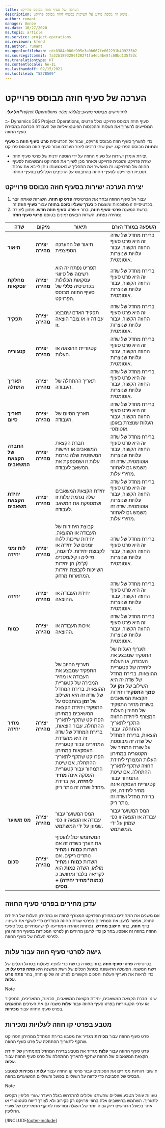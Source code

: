 ```yaml
---
title: הערכה של סעיף חוזה מבוסס פרוייקט
description: נושא זה מספק מידע על הערכות בסעיף חוזה מבוסס פרויקט.
author: rumant
manager: Annbe
ms.date: 10/27/2020
ms.topic: article
ms.service: project-operations
ms.reviewer: kfend
ms.author: rumant
ms.openlocfilehash: cdc8984e080d995e3a0b667fe662291b499235b2
ms.sourcegitcommit: fa32b1893286f20271fa4ec4be8fc68bd135f53c
ms.translationtype: HT
ms.contentlocale: he-IL
ms.lasthandoff: 02/15/2021
ms.locfileid: "5278509"
---
```

# <a name="estimate-a-projectbased-contract-line"></a>הערכה של סעיף חוזה מבוסס פרוייקט

_**חל על:** ‏Project Operations לתרחישים מבוססי משאבים/ללא מלאי_ 

ב- Dynamics 365 Project Operations, סעיף חוזה מבוסס פרויקט כולל פרטים המסייעים להעריך את העלות וההכנסות הפוטנציאליות של העבודה הכרוכה במסירת סעיף החוזה.

כדי להעריך סעיף חוזה מבוסס פרויקט, עבור אל הכרטיסיה **פרט סעיף חוזה** ב **סעיף החוזה** מבוסס הפרויקט.  ישנן שתי דרכים ליצור הערכה עבור סעיף חוזה מבוסס פרויקט:

   - יצירת אומדן ישירות על סעיף החוזה על ידי הוספה ידנית של פרטי סעיף חוזה.
   - יצירת פרויקט ותוכנית פרוייקט ולאחר מכן לשייך את הפרויקט והמשימות לסעיף החוזה של הפרויקט. זה מאפשר את התהליך שבאמצעותו ניתן לייבא את ערכת תוכנית הפרוייקט לסעיף החוזה בהתבסס על הרכיבים הכלולים בסעיף החוזה.

## <a name="create-an-estimate-directly-on-a-projectbased-contract-line"></a>יצירת הערכה ישירות בסעיף חוזה מבוסס פרוייקט

1. עבור אל סעיף החוזה ובחר את הכרטיסיה **פרט קו חוזה**. השורות שאתה יוצר בכרטיסייה זו מסוכמות ומוצגות כ **כערך שעליו סוכם בחוזה** עבור **סעיף חוזה** זה. 
2. ברשת המשנה **פרטי סעיף חוזה**, בחר **+ פרט סעיף חוזה חדש**. מחוון ליצירה מהירה נפתח. השדות הבאים זמינים בטופס **פרטי סעיף חוזה**:

| שדה | מיקום | תיאור | השפעה במורד הזרם |
| --- | --- | --- | --- |
| **תיאור** | **יצירה מהירה** | תיאור של ההערכה הספיצפית. | ברירת מחדל של שדה זה היא פרט סעיף החוזה הקשור, עבור עלויות שנוצרות אוטומטית. |
| **מחלקת עסקאות** | **יצירה מהירה** | תפריט נפתח זה הוא רשימה של סיווגי עסקאות הכלולות בכרטיסיה **כללי** של סעיף החוזה מבוסס הפרויקט. | ברירת מחדל של שדה זה היא פרט סעיף החוזה הקשור, עבור עלויות שנוצרות אוטומטית. |
| **תפקיד** | **יצירה מהירה** | תפקיד האדם שמבצע עבודה זו או צובר הוצאה זו. | ברירת מחדל של שדה זה היא פרט סעיף החוזה הקשור, עבור עלויות שנוצרות אוטומטית. |
| **קטגוריה** | **יצירה מהירה** | קטגוריית ההוצאה או העלות. | ברירת מחדל של שדה זה היא פרט סעיף החוזה הקשור, עבור עלויות שנוצרות אוטומטית. |
| **תאריך התחלה** | **יצירה מהירה** | תאריך ההתחלה של העבודה. | ברירת מחדל של שדה זה היא פרט סעיף החוזה הקשור, עבור עלויות שנוצרות אוטומטית. |
| **תאריך סיום** | **יצירה מהירה** | תאריך הסיום של העבודה. | ברירת מחדל של שדה זה היא פרט סעיף החוזה הקשור, עבור העלות שנוצרת באופן אוטומטי. |
| **החברה של הקצאת המשאבים** | **יצירה מהירה** | חברת הקצאת המשאבים או היישות המשפטית שלה נגרמת עלות זו ושמספקת את המשאב לעבודה. | ברירת מחדל של שדה זה היא פרט סעיף החוזה הקשור, עבור עלויות שנוצרות אוטומטית. שדה זה משמש גם לאחזור מחירי עלות. |
| **יחידת הקצאת משאבים** | **יצירה מהירה** | יחידת הקצאת המשאבים שלה נגרמת עלות זו ושמספקת את המשאב לעבודה. | ברירת מחדל של שדה זה היא פרט סעיף החוזה הקשור, עבור עלויות שנוצרות אוטומטית. שדה זה משמש גם לאחזור מחירי עלות. |
| **לוח זמני יחידה** | **יצירה מהירה** | קבוצת היחידות של העבודה או ההוצאה. יחידות שייכות ללוח זמנים של יחידה או לקבוצת יחידות. לדוגמה, *מיילים* ו *קילומטרים (ק"מ)* הן יחידות השייכות לקבוצת יחידות המתארות מרחק. | ברירת מחדל של שדה זה היא פרט סעיף החוזה הקשור, עבור עלויות שנוצרות אוטומטית. |
| **יחידה** | **יצירה מהירה** | יחידת העבודה או ההוצאה. | ברירת מחדל של שדה זה היא פרט סעיף החוזה הקשור, עבור עלויות שנוצרות אוטומטית. |
| **כמות** | **יצירה מהירה** | איכות העבודה או ההוצאה. | ברירת מחדל של שדה זה היא פרט סעיף החוזה הקשור, עבור עלויות שנוצרות אוטומטית. |
| **מחיר יחידה** | **יצירה מהירה** | תעריף החיוב של התפקיד שמבצע את העבודה או מחיר המכירה של קטגוריית ההוצאות. ברירת המחדל של שדה זה היא השילוב של **זמן** בהתבסס על התפקיד ויחידת הקצאת המשאבים במחירון הפרויקט שתקף לתאריך ההתחלה. עבור הוצאות, ברירת המחדל של שדה זה היא מהגדרת המחירים עבור קטגוריית העסקאות במחירון הפרויקט שתקף לתאריך ההתחלה. אם שיטת התמחור עבור קטגוריית העסקה אינה **מחיר ליחידה**, אין ברירת מחדל ושדה זה נותר ריק. | תעריף העלות של התפקיד שמבצע את העבודה, או העלות ליחידה של קטגוריית ההוצאות. ברירת מחדל של שדה זה היא השילוב של **זמן על סמך התפקיד** ויחידות הקצאת המשאבים בשורת מחיר התפקיד של מחירון העלות המצורף ליחידת החוזה התקף לתאריך ההתחלה. עבור הוצאות, ברירת המחדל של שדה זה מבוססת על שורת המחיר של הקטגוריה במחירון העלות המצורף ליחידת החוזה שתקף לתאריך ההתחלה. אם שיטת התמחור עבור קטגוריית העסקה אינה מחיר ליחידה, אין ברירת מחדל ושדה זה נותר ריק. |
| **מס משוער** | **יצירה מהירה** | המס המשוער עבור עבודה או הוצאה זו כפי שמוזן על ידי המשתמש. | המס המשוער עבור עבודה או הוצאה זו כפי שמוזן על ידי המשתמש. |
| **סכום** | **יצירה מהירה** | המשתמש יכול להוסיף את הערך בשדה זה אם השדות **כמות** ו **מחיר** נותרים ריקים. אם השדות **כמות** ו **מחיר** מולאו, השדה **כמות** הוא לקריאה בלבד ומחושב כ **(כמות\*מחיר יחידה) + מסים**. | &nbsp; |

## <a name="update-prices-on-contract-line-details"></a>עדכן מחירים בפרטי סעיף החוזה

אם משנים את המחירים במחירון הפרויקט המצורף לחוזה או במחירון העלות של היחידת החוזה, אפשר לרענן את המחירים בפרטי שורת החוזה הבודדים כדי לשקף את השינוי. בדף **חוזה**, בחר **חישוב מחדש**. נפתחת אזהרה המודיעה לך שהמחירים בכל סעיפי החוזה בחוזה זה אופסו. בחר **כן** כדי לרענן מחירים הן לפרטי המכירות בסעיף החוזה והן לפרטי העלות של סעיף החוזה.

## <a name="access-contract-line-details-for-cost"></a>גישה לפרטי סעיף חוזה עבור עלות

בכרטיסיה **פרטי סעיף חוזה** בחר בשורה ברשת כדי להציג פעולות בסרגל הכלים של רשת המשנה. הפעולה הראשונה בסרגל הכלים של רשת המשנה היא **פתח פרט עלות**. כדי לראות את תעריף העלות והסכום הקשורים לפרט זה של קו חוזה, בחר **פתח פרט עלות**. 

> [!NOTE]
> שינוי חברת הקצאת המשאבים, יחידת הקצאת המשאבים, הכמות, התאריכים, התפקיד או ערכי הקטגוריות בפרט סעיף החוזה עבור **עלות** משנה גם את הערכים התואמים בפרט סעיף החוזה עבור **מכירות**.

## <a name="currency-on-contract-line-details-for-cost-and-sales"></a>מטבע בפרטי קו חוזה לעלויות ומכירות

פרט סעיף החוזה עבור **מכירות** מגדיר את מטבע ברירת המחדל ממחירון הפרויקט שתקף לתאריך ההתחלה של פרט סעיף החוזה.

פרט סעיף החוזה עבור **עלות** מגדיר את מטבע ברירת המחדל מהמחירון של יחידת הקצאת המשאבים של החוזה שתקף לתאריך ההתחלה של פרט סעיף החוזה עבור **עלות**.

חישובי רווחיות ממירים את הסכומים עבור פרטי קו החוזה עבור **עלות** ו **מכירות** למטבע הבסיס של הסביבה כדי לדווח על השוליים בפועל והשוליים המשוערים בחוזה.

> [!NOTE]
> טעויות עיגול מטבע ושוליים שהשתנו עלולים להתרחש בגלל היעדר שערי חליפין תקפים לתאריך. השתמש בחישובים אלה בחוזי פרויקט רק כקירוב ולא לצורך דיווח סטטוטורי או אחר בפועל הדורשים דיוק גבוה יותר של העגלה ומודעות לתוקף התאריכים של שערי החליפין.


[!INCLUDE[footer-include](../includes/footer-banner.md)]
